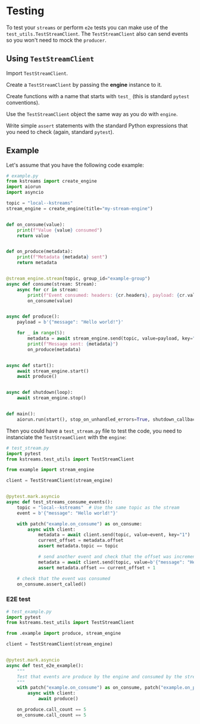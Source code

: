 # Testing

To test your `streams` or perform `e2e` tests you can make use of the `test_utils.TestStreamClient`. The `TestStreamClient` also can send events so you won't need to mock the `producer`.

## Using `TestStreamClient`

Import `TestStreamClient`.

Create a `TestStreamClient` by passing the **engine** instance to it.

Create functions with a name that starts with `test_` (this is standard `pytest` conventions).

Use the `TestStreamClient` object the same way as you do with `engine`.

Write simple `assert` statements with the standard Python expressions that you need to check (again, standard `pytest`).

## Example

Let's assume that you have the following code example:

```python
# example.py
from kstreams import create_engine
import aiorun
import asyncio

topic = "local--kstreams"
stream_engine = create_engine(title="my-stream-engine")


def on_consume(value):
    print(f"Value {value} consumed")
    return value


def on_produce(metadata):
    print(f"Metadata {metadata} sent")
    return metadata


@stream_engine.stream(topic, group_id="example-group")
async def consume(stream: Stream):
    async for cr in stream:
        print(f"Event consumed: headers: {cr.headers}, payload: {cr.value}")
        on_consume(value)


async def produce():
    payload = b'{"message": "Hello world!"}'

    for _ in range(5):
        metadata = await stream_engine.send(topic, value=payload, key="1")
        print(f"Message sent: {metadata}")
        on_produce(metadata)


async def start():
    await stream_engine.start()
    await produce()


async def shutdown(loop):
    await stream_engine.stop()


def main():
    aiorun.run(start(), stop_on_unhandled_errors=True, shutdown_callback=shutdown)

```

Then you could have a `test_stream.py` file to test the code, you need to instanciate the `TestStreamClient` with the `engine`:

```python
# test_stream.py
import pytest
from kstreams.test_utils import TestStreamClient

from example import stream_engine

client = TestStreamClient(stream_engine)


@pytest.mark.asyncio
async def test_streams_consume_events():
    topic = "local--kstreams"  # Use the same topic as the stream
    event = b'{"message": "Hello world!"}'

    with patch("example.on_consume") as on_consume:
        async with client:
            metadata = await client.send(topic, value=event, key="1")  # send the event with the test client
            current_offset = metadata.offset
            assert metadata.topic == topic

            # send another event and check that the offset was incremented
            metadata = await client.send(topic, value=b'{"message": "Hello world!"}', key="1")
            assert metadata.offset == current_offset + 1

    # check that the event was consumed
    on_consume.assert_called()
```

### E2E test

```python
# test_example.py
import pytest
from kstreams.test_utils import TestStreamClient

from .example import produce, stream_engine

client = TestStreamClient(stream_engine)


@pytest.mark.asyncio
async def test_e2e_example():
    """
    Test that events are produce by the engine and consumed by the streams
    """
    with patch("example.on_consume") as on_consume, patch("example.on_produce") as on_produce:
        async with client:
            await produce()

    on_produce.call_count == 5
    on_consume.call_count == 5
```
